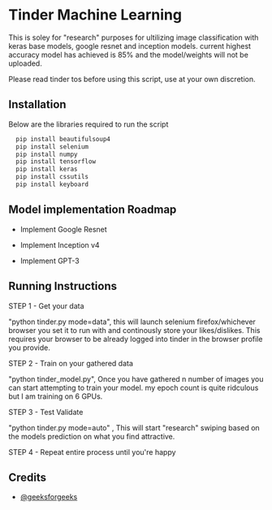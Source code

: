 
# Tinder Machine Learning

This is soley for "research" purposes for ultilizing image classification with keras base models, google resnet and inception models.
current highest accuracy model has achieved is 85% and the model/weights will not be uploaded.

Please read tinder tos before using this script, use at your own discretion.   


## Installation
Below are the libraries required to run the script
```python
  pip install beautifulsoup4
  pip install selenium
  pip install numpy 
  pip install tensorflow
  pip install keras 
  pip install cssutils
  pip install keyboard
```
    
## Model implementation Roadmap

- Implement Google Resnet 

- Implement Inception v4

- Implement GPT-3

  
## Running Instructions

STEP 1 - Get your data

"python tinder.py mode=data", this will launch selenium firefox/whichever browser you set it to run with and continously store your likes/dislikes. This requires your browser to be already logged into tinder in the browser profile you provide.


STEP 2 -  Train on your gathered data

"python tinder_model.py", Once you have gathered n number of images you can start attempting to train your model. my epoch count is quite ridculous but I am training on 6 GPUs.

STEP 3 - Test Validate 

"python tinder.py mode=auto" , This will  start "research" swiping based on the models prediction on what you find attractive.

STEP 4 - Repeat entire process until you're happy
## Credits

- [@geeksforgeeks](https://www.geeksforgeeks.org/python-image-classification-using-keras/)

  
